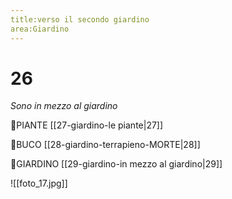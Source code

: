 ```yaml
---
title:verso il secondo giardino
area:Giardino
---
```

# 26
_Sono in mezzo al giardino_

👀PIANTE [[27-giardino-le piante|27]]

👀BUCO [[28-giardino-terrapieno-MORTE|28]]

👣GIARDINO [[29-giardino-in mezzo al giardino|29]]

![[foto_17.jpg]]